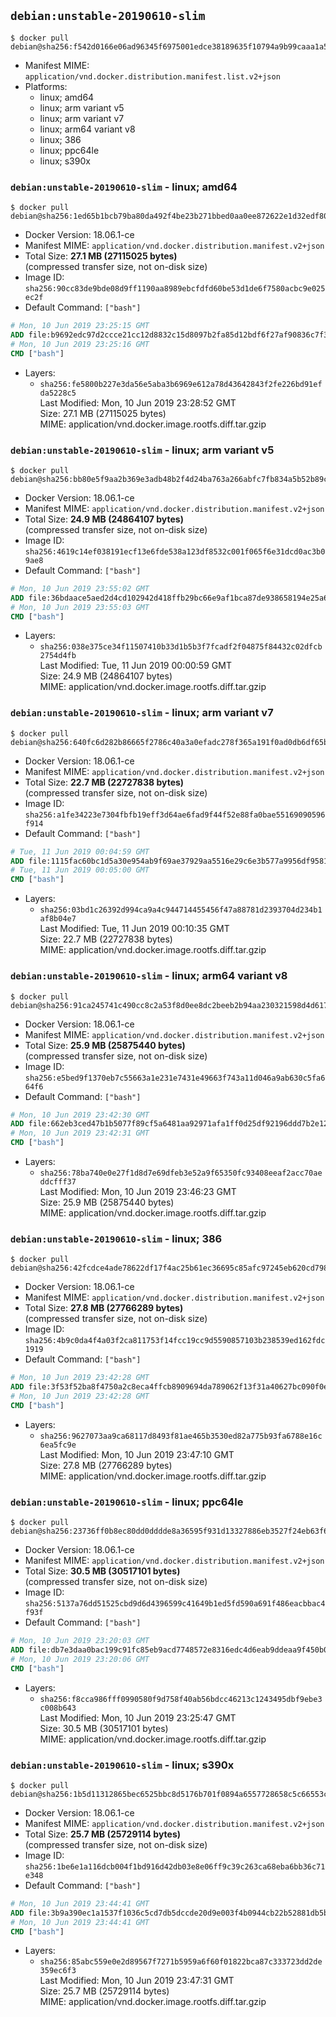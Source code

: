## `debian:unstable-20190610-slim`

```console
$ docker pull debian@sha256:f542d0166e06ad96345f6975001edce38189635f10794a9b99caaa1a5e2f8c02
```

-	Manifest MIME: `application/vnd.docker.distribution.manifest.list.v2+json`
-	Platforms:
	-	linux; amd64
	-	linux; arm variant v5
	-	linux; arm variant v7
	-	linux; arm64 variant v8
	-	linux; 386
	-	linux; ppc64le
	-	linux; s390x

### `debian:unstable-20190610-slim` - linux; amd64

```console
$ docker pull debian@sha256:1ed65b1bcb79ba80da492f4be23b271bbed0aa0ee872622e1d32edf804d80f23
```

-	Docker Version: 18.06.1-ce
-	Manifest MIME: `application/vnd.docker.distribution.manifest.v2+json`
-	Total Size: **27.1 MB (27115025 bytes)**  
	(compressed transfer size, not on-disk size)
-	Image ID: `sha256:90cc83de9bde08d9ff1190aa8989ebcfdfd60be53d1de6f7580acbc9e025ec2f`
-	Default Command: `["bash"]`

```dockerfile
# Mon, 10 Jun 2019 23:25:15 GMT
ADD file:b9692edc97d2ccce21cc12d8832c15d8097b2fa85d12bdf6f27af90836c7f32f in / 
# Mon, 10 Jun 2019 23:25:16 GMT
CMD ["bash"]
```

-	Layers:
	-	`sha256:fe5800b227e3da56e5aba3b6969e612a78d43642843f2fe226bd91efda5228c5`  
		Last Modified: Mon, 10 Jun 2019 23:28:52 GMT  
		Size: 27.1 MB (27115025 bytes)  
		MIME: application/vnd.docker.image.rootfs.diff.tar.gzip

### `debian:unstable-20190610-slim` - linux; arm variant v5

```console
$ docker pull debian@sha256:bb80e5f9aa2b369e3adb48b2f4d24ba763a266abfc7fb834a5b52b89c294026e
```

-	Docker Version: 18.06.1-ce
-	Manifest MIME: `application/vnd.docker.distribution.manifest.v2+json`
-	Total Size: **24.9 MB (24864107 bytes)**  
	(compressed transfer size, not on-disk size)
-	Image ID: `sha256:4619c14ef038191ecf13e6fde538a123df8532c001f065f6e31dcd0ac3b09ae8`
-	Default Command: `["bash"]`

```dockerfile
# Mon, 10 Jun 2019 23:55:02 GMT
ADD file:36bdaace5aed2d4cd102942d418ffb29bc66e9af1bca87de938658194e25a60a in / 
# Mon, 10 Jun 2019 23:55:03 GMT
CMD ["bash"]
```

-	Layers:
	-	`sha256:038e375ce34f11507410b33d1b5b3f7fcadf2f04875f84432c02dfcb2754d4fb`  
		Last Modified: Tue, 11 Jun 2019 00:00:59 GMT  
		Size: 24.9 MB (24864107 bytes)  
		MIME: application/vnd.docker.image.rootfs.diff.tar.gzip

### `debian:unstable-20190610-slim` - linux; arm variant v7

```console
$ docker pull debian@sha256:640fc6d282b86665f2786c40a3a0efadc278f365a191f0ad0db6df65b7ec3de9
```

-	Docker Version: 18.06.1-ce
-	Manifest MIME: `application/vnd.docker.distribution.manifest.v2+json`
-	Total Size: **22.7 MB (22727838 bytes)**  
	(compressed transfer size, not on-disk size)
-	Image ID: `sha256:a1fe34223e7304fbfb19eff3d64ae6fad9f44f52e88fa0bae55169090596f914`
-	Default Command: `["bash"]`

```dockerfile
# Tue, 11 Jun 2019 00:04:59 GMT
ADD file:1115fac60bc1d5a30e954ab9f69ae37929aa5516e29c6e3b577a9956df95813e in / 
# Tue, 11 Jun 2019 00:05:00 GMT
CMD ["bash"]
```

-	Layers:
	-	`sha256:03bd1c26392d994ca9a4c944714455456f47a88781d2393704d234b1af8b04e7`  
		Last Modified: Tue, 11 Jun 2019 00:10:35 GMT  
		Size: 22.7 MB (22727838 bytes)  
		MIME: application/vnd.docker.image.rootfs.diff.tar.gzip

### `debian:unstable-20190610-slim` - linux; arm64 variant v8

```console
$ docker pull debian@sha256:91ca245741c490cc8c2a53f8d0ee8dc2beeb2b94aa230321598d4d6177659e29
```

-	Docker Version: 18.06.1-ce
-	Manifest MIME: `application/vnd.docker.distribution.manifest.v2+json`
-	Total Size: **25.9 MB (25875440 bytes)**  
	(compressed transfer size, not on-disk size)
-	Image ID: `sha256:e5bed9f1370eb7c55663a1e231e7431e49663f743a11d046a9ab630c5fa664f6`
-	Default Command: `["bash"]`

```dockerfile
# Mon, 10 Jun 2019 23:42:30 GMT
ADD file:662eb3ced47b1b5077f89cf5a6481aa92971afa1ff0d25df92196ddd7b2e1296 in / 
# Mon, 10 Jun 2019 23:42:31 GMT
CMD ["bash"]
```

-	Layers:
	-	`sha256:78ba740e0e27f1d8d7e69dfeb3e52a9f65350fc93408eeaf2acc70aeddcfff37`  
		Last Modified: Mon, 10 Jun 2019 23:46:23 GMT  
		Size: 25.9 MB (25875440 bytes)  
		MIME: application/vnd.docker.image.rootfs.diff.tar.gzip

### `debian:unstable-20190610-slim` - linux; 386

```console
$ docker pull debian@sha256:42fcdce4ade78622df17f4ac25b61ec36695c85afc97245eb620cd798c9ee1f9
```

-	Docker Version: 18.06.1-ce
-	Manifest MIME: `application/vnd.docker.distribution.manifest.v2+json`
-	Total Size: **27.8 MB (27766289 bytes)**  
	(compressed transfer size, not on-disk size)
-	Image ID: `sha256:4b9c0da4f4a03f2ca811753f14fcc19cc9d5590857103b238539ed162fdc1919`
-	Default Command: `["bash"]`

```dockerfile
# Mon, 10 Jun 2019 23:42:28 GMT
ADD file:3f53f52ba8f4750a2c8eca4ffcb8909694da789062f13f31a40627bc090f0e15 in / 
# Mon, 10 Jun 2019 23:42:28 GMT
CMD ["bash"]
```

-	Layers:
	-	`sha256:9627073aa9ca68117d8493f81ae465b3530ed82a775b93fa6788e16c6ea5fc9e`  
		Last Modified: Mon, 10 Jun 2019 23:47:10 GMT  
		Size: 27.8 MB (27766289 bytes)  
		MIME: application/vnd.docker.image.rootfs.diff.tar.gzip

### `debian:unstable-20190610-slim` - linux; ppc64le

```console
$ docker pull debian@sha256:23736ff0b8ec80dd0dddde8a36595f931d13327886eb3527f24eb63f6b499f6b
```

-	Docker Version: 18.06.1-ce
-	Manifest MIME: `application/vnd.docker.distribution.manifest.v2+json`
-	Total Size: **30.5 MB (30517101 bytes)**  
	(compressed transfer size, not on-disk size)
-	Image ID: `sha256:5137a76dd51525cbd9d6d4396599c41649b1ed5fd590a691f486eacbbac4f93f`
-	Default Command: `["bash"]`

```dockerfile
# Mon, 10 Jun 2019 23:20:03 GMT
ADD file:db7e3daa0bac199c91fc85eb9acd7748572e8316edc4d6eab9ddeaa9f450b08d in / 
# Mon, 10 Jun 2019 23:20:06 GMT
CMD ["bash"]
```

-	Layers:
	-	`sha256:f8cca986fff0990580f9d758f40ab56bdcc46213c1243495dbf9ebe3c008b643`  
		Last Modified: Mon, 10 Jun 2019 23:25:47 GMT  
		Size: 30.5 MB (30517101 bytes)  
		MIME: application/vnd.docker.image.rootfs.diff.tar.gzip

### `debian:unstable-20190610-slim` - linux; s390x

```console
$ docker pull debian@sha256:1b5d11312865bec6525bbc8d5176b701f0894a6557728658c5c66553cd3169c2
```

-	Docker Version: 18.06.1-ce
-	Manifest MIME: `application/vnd.docker.distribution.manifest.v2+json`
-	Total Size: **25.7 MB (25729114 bytes)**  
	(compressed transfer size, not on-disk size)
-	Image ID: `sha256:1be6e1a116dcb004f1bd916d42db03e8e06ff9c39c263ca68eba6bb36c71e348`
-	Default Command: `["bash"]`

```dockerfile
# Mon, 10 Jun 2019 23:44:41 GMT
ADD file:3b9a390ec1a1537f1036c5cd7db5dccde20d9e003f4b0944cb22b52881db5b88 in / 
# Mon, 10 Jun 2019 23:44:41 GMT
CMD ["bash"]
```

-	Layers:
	-	`sha256:85abc559e0e2d89567f7271b5959a6f60f01822bca87c333723dd2de359ec6f3`  
		Last Modified: Mon, 10 Jun 2019 23:47:31 GMT  
		Size: 25.7 MB (25729114 bytes)  
		MIME: application/vnd.docker.image.rootfs.diff.tar.gzip
